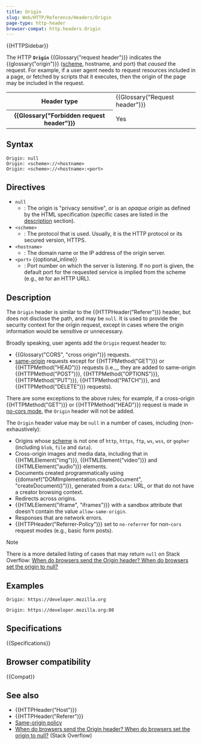 ```yaml
---
title: Origin
slug: Web/HTTP/Reference/Headers/Origin
page-type: http-header
browser-compat: http.headers.Origin
---
```


{{HTTPSidebar}}

The HTTP **`Origin`** {{Glossary("request header")}} indicates the {{glossary("origin")}} ([scheme](/en-US/docs/Web/URI/Reference/Schemes), hostname, and port) that _caused_ the request.
For example, if a user agent needs to request resources included in a page, or fetched by scripts that it executes, then the origin of the page may be included in the request.

<table class="properties">
  <tbody>
    <tr>
      <th scope="row">Header type</th>
      <td>{{Glossary("Request header")}}</td>
    </tr>
    <tr>
      <th scope="row">{{Glossary("Forbidden request header")}}</th>
      <td>Yes</td>
    </tr>
  </tbody>
</table>

## Syntax

```http
Origin: null
Origin: <scheme>://<hostname>
Origin: <scheme>://<hostname>:<port>
```

## Directives

- `null`
  - : The origin is "privacy sensitive", or is an _opaque origin_ as defined by the HTML specification (specific cases are listed in the [description](#description) section).
- `<scheme>`
  - : The protocol that is used.
    Usually, it is the HTTP protocol or its secured version, HTTPS.
- `<hostname>`
  - : The domain name or the IP address of the origin server.
- `<port>` {{optional_inline}}
  - : Port number on which the server is listening.
    If no port is given, the default port for the requested service is implied from the scheme (e.g., `80` for an HTTP URL).

## Description

The `Origin` header is similar to the {{HTTPHeader("Referer")}} header, but does not disclose the path, and may be `null`.
It is used to provide the security context for the origin request, except in cases where the origin information would be sensitive or unnecessary.

Broadly speaking, user agents add the `Origin` request header to:

- {{Glossary("CORS", "cross origin")}} requests.
- [same-origin](/en-US/docs/Web/Security/Same-origin_policy) requests except for {{HTTPMethod("GET")}} or {{HTTPMethod("HEAD")}} requests (i.e.,,, they are added to same-origin {{HTTPMethod("POST")}}, {{HTTPMethod("OPTIONS")}}, {{HTTPMethod("PUT")}}, {{HTTPMethod("PATCH")}}, and {{HTTPMethod("DELETE")}} requests).

There are some exceptions to the above rules; for example, if a cross-origin {{HTTPMethod("GET")}} or {{HTTPMethod("HEAD")}} request is made in [no-cors mode](/en-US/docs/Web/API/Request/mode#value), the `Origin` header will not be added.

The `Origin` header value may be `null` in a number of cases, including (non-exhaustively):

- Origins whose [scheme](/en-US/docs/Web/URI/Reference/Schemes) is not one of `http`, `https`, `ftp`, `ws`, `wss`, or `gopher` (including `blob`, `file` and `data`).
- Cross-origin images and media data, including that in {{HTMLElement("img")}}, {{HTMLElement("video")}} and {{HTMLElement("audio")}} elements.
- Documents created programmatically using {{domxref("DOMImplementation.createDocument", "createDocument()")}}, generated from a `data:` URL, or that do not have a creator browsing context.
- Redirects across origins.
- {{HTMLElement("iframe", "iframes")}} with a sandbox attribute that doesn't contain the value `allow-same-origin`.
- Responses that are network errors.
- {{HTTPHeader("Referrer-Policy")}} set to `no-referrer` for non-`cors` request modes (e.g., basic form posts).

> [!NOTE]
> There is a more detailed listing of cases that may return `null` on Stack Overflow: [When do browsers send the Origin header? When do browsers set the origin to null?](https://stackoverflow.com/questions/42239643/when-do-browsers-send-the-origin-header-when-do-browsers-set-the-origin-to-null/42242802)

## Examples

```http
Origin: https://developer.mozilla.org
```

```http
Origin: https://developer.mozilla.org:80
```

## Specifications

{{Specifications}}

## Browser compatibility

{{Compat}}

## See also

- {{HTTPHeader("Host")}}
- {{HTTPHeader("Referer")}}
- [Same-origin policy](/en-US/docs/Web/Security/Same-origin_policy)
- [When do browsers send the Origin header? When do browsers set the origin to null?](https://stackoverflow.com/questions/42239643/when-do-browsers-send-the-origin-header-when-do-browsers-set-the-origin-to-null/42242802) (Stack Overflow)

